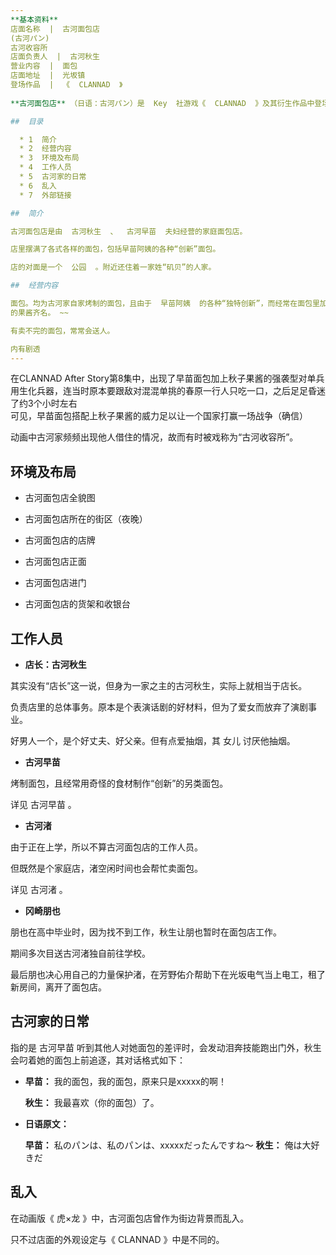 ```yaml
---  
**基本资料**  
店面名称  |  古河面包店   
(古河パン)  
古河收容所  
店面负责人  |  古河秋生   
营业内容  |  面包   
店面地址  |  光坂镇   
登场作品  |  《  CLANNAD  》   
  
**古河面包店** （日语：古河パン）是  Key  社游戏《  CLANNAD  》及其衍生作品中登场的一家架空的  面包  店。

##  目录

  * 1  简介 
  * 2  经营内容 
  * 3  环境及布局 
  * 4  工作人员 
  * 5  古河家的日常 
  * 6  乱入 
  * 7  外部链接 

##  简介

古河面包店是由  古河秋生  、  古河早苗  夫妇经营的家庭面包店。

店里摆满了各式各样的面包，包括早苗阿姨的各种“创新”面包。

店的对面是一个  公园  。附近还住着一家姓“矶贝”的人家。

##  经营内容

面包。均为古河家自家烤制的面包，且由于  早苗阿姨  的各种“独特创新”，而经常在面包里加一些奇怪的东西，使得其味道十分“另类”。 ~~杀伤力与 秋子阿姨
的果酱齐名。 ~~

有卖不完的面包，常常会送人。

内有剧透  
---  
```

在CLANNAD After
Story第8集中，出现了早苗面包加上秋子果酱的强袭型对单兵用生化兵器，连当时原本要跟敌对混混单挑的春原一行人只吃一口，之后足足昏迷了约3个小时左右  
可见，早苗面包搭配上秋子果酱的威力足以让一个国家打赢一场战争（确信）  
  
动画中古河家频频出现他人借住的情况，故而有时被戏称为“古河收容所”。

##  环境及布局

  * 古河面包店全貌图 

  * 古河面包店所在的街区（夜晚） 

  * 古河面包店的店牌 

  * 古河面包店正面 

  * 古河面包店进门 

  * 古河面包店的货架和收银台 

##  工作人员

  * **店长：古河秋生**

其实没有“店长”这一说，但身为一家之主的古河秋生，实际上就相当于店长。

负责店里的总体事务。原本是个表演话剧的好材料，但为了爱女而放弃了演剧事业。

好男人一个，是个好丈夫、好父亲。但有点爱抽烟，其  女儿  讨厌他抽烟。

  * **古河早苗**

烤制面包，且经常用奇怪的食材制作“创新”的另类面包。

详见  古河早苗  。

  * **古河渚**

由于正在上学，所以不算古河面包店的工作人员。

但既然是个家庭店，渚空闲时间也会帮忙卖面包。

详见  古河渚  。

  * **冈崎朋也**

朋也在高中毕业时，因为找不到工作，秋生让朋也暂时在面包店工作。

期间多次目送古河渚独自前往学校。

最后朋也决心用自己的力量保护渚，在芳野佑介帮助下在光坂电气当上电工，租了新房间，离开了面包店。

##  古河家的日常

指的是  古河早苗  听到其他人对她面包的差评时，会发动泪奔技能跑出门外，秋生会叼着她的面包上前追逐，其对话格式如下：

  * **早苗：** 我的面包，我的面包，原来只是xxxxx的啊！ 

     **秋生：** 我最喜欢（你的面包）了。 

  * **日语原文：**

     **早苗：** 私のパンは、私のパンは、xxxxxだったんですね～ 
     **秋生：** 俺は大好きだ 

##  乱入

在动画版《  虎×龙  》中，古河面包店曾作为街边背景而乱入。

只不过店面的外观设定与《  CLANNAD  》中是不同的。